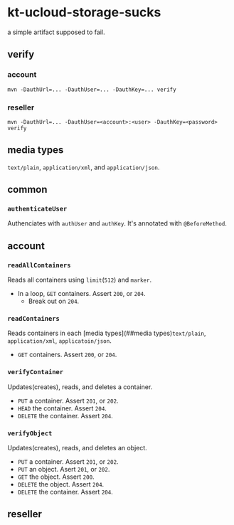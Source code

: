 # kt-ucloud-storage-sucks
a simple artifact supposed to fail.

## verify
### account
```
mvn -DauthUrl=... -DauthUser=... -DauthKey=... verify
```
### reseller
```
mvn -DauthUrl=... -DauthUser=<account>:<user> -DauthKey=<password> verify
```

## media types
`text/plain`, `application/xml`, and `application/json`.

## common

### `authenticateUser`
Authenciates with `authUser` and `authKey`. It's annotated with `@BeforeMethod`.

## account

### `readAllContainers`
Reads all containers using `limit`(`512`) and `marker`.
* In a loop, `GET` containers. Assert `200`, or `204`.
  * Break out on `204`.

### `readContainers`
Reads containers in each [media types](##media types)`text/plain`, `application/xml`, `applicatoin/json`.
* `GET` containers. Assert `200`, or `204`.

### `verifyContainer`
Updates(creates), reads, and deletes a container.
* `PUT` a container. Assert `201`, or `202`.
* `HEAD` the container. Assert `204`.
* `DELETE` the container. Assert `204`.

### `verifyObject`
Updates(creates), reads, and deletes an object.
* `PUT` a container. Assert `201`, or `202`.
* `PUT` an object. Asert `201`, or `202`.
* `GET` the object. Assert `200`.
* `DELETE` the object. Assert `204`.
* `DELETE` the container. Assert `204`.

## reseller
